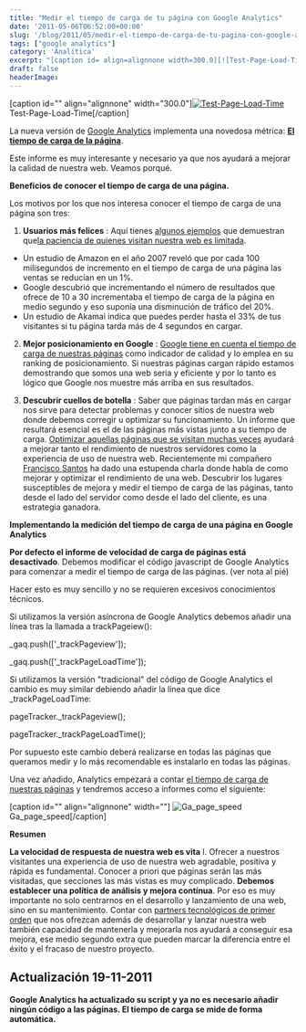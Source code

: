 ```yaml
---
title: "Medir el tiempo de carga de tu página con Google Analytics"
date: '2011-05-06T06:52:00+00:00'
slug: '/blog/2011/05/medir-el-tiempo-de-carga-de-tu-pagina-con-google-analytics'
tags: ["google analytics"]
category: 'Analítica'
excerpt: "[caption id= align=alignnone width=300.0][![Test-Page-Load-Time]("
draft: false
headerImage: 
---
```

[caption id="" align="alignnone" width="300.0"][![Test-Page-Load-Time](http://static1.squarespace.com/static/5303797ae4b0c6ad9e43f072/5303ce80e4b0400995a883d6/5303cf3ce4b0400995a88b4d/1392758824328/Test-Page-Load-Time.jpg)](http://static.squarespace.com/static/5303797ae4b0c6ad9e43f072/5303ce80e4b0400995a883d6/5303cf3ce4b0400995a88b4d/1392758588288/Test-Page-Load-Time.jpg?format=original) Test-Page-Load-Time[/caption]

La nueva versión de [Google Analytics](http://www.google.com/intl/es/analytics/) implementa una novedosa métrica: **[El tiempo de carga de la página](http://analytics.blogspot.com/2011/05/measure-page-load-time-with-site-speed.html)**.

Este informe es muy interesante y necesario ya que nos ayudará a mejorar la calidad de nuestra web. Veamos porqué.

**Beneficios de conocer el tiempo de carga de una página.**

Los motivos por los que nos interesa conocer el tiempo de carga de una página son tres:

1. **Usuarios más felices** : Aquí tienes [algunos ejemplos](http://www.pearanalytics.com/blog/2009/how-webpage-load-time-related-to-visitor-loss/) que demuestran que[la paciencia de quienes visitan nuestra web es limitada](http://www.useit.com/alertbox/response-times.html).

- Un estudio de Amazon en el año 2007 reveló que por cada 100 milisegundos de incremento en el tiempo de carga de una página las ventas se reducían en un 1%.
- Google descubrió que incrementando el número de resultados que ofrece de 10 a 30 incrementaba el tiempo de carga de la página en medio segundo y eso suponía una disminución de tráfico del 20%.
- Un estudio de Akamai indica que puedes perder hasta el 33% de tus visitantes si tu página tarda más de 4 segundos en cargar.

2. **Mejor posicionamiento en Google** : [Google tiene en cuenta el tiempo de carga de nuestras páginas](http://www.mattcutts.com/blog/site-speed/) como indicador de calidad y lo emplea en su ranking de posicionamiento. Si nuestras páginas cargan rápido estamos demostrando que somos una web seria y eficiente y por lo tanto es lógico que Google nos muestre más arriba en sus resultados.

3. **Descubrir cuellos de botella** : Saber que páginas tardan más en cargar nos sirve para detectar problemas y conocer sitios de nuestra web donde debemos corregir u optimizar su funcionamiento. Un informe que resultará esencial es el de las páginas más vistas junto a su tiempo de carga. [Optimizar aquellas páginas que se visitan muchas veces](http://sixrevisions.com/web-development/decrease-webpage-load-times/) ayudará a mejorar tanto el rendimiento de nuestros servidores como la experiencia de uso de nuestra web. Recientemente mi compañero [Francisco Santos](http://www.linkedin.com/in/frsantos) ha dado una estupenda charla donde habla de como mejorar y optimizar el rendimiento de una web. Descubrir los lugares susceptibles de mejora y medir el tiempo de carga de las páginas, tanto desde el lado del servidor como desde el lado del cliente, es una estrategia ganadora.

**Implementando la medición del tiempo de carga de una página en Google Analytics**

**Por defecto el informe de velocidad de carga de páginas está desactivado**. Debemos modificar el código javascript de Google Analytics para comenzar a medir el tiempo de carga de las páginas. (ver nota al pié)

Hacer esto es muy sencillo y no se requieren excesivos conocimientos técnicos.

Si utilizamos la versión asíncrona de Google Analytics debemos añadir una línea tras la llamada a trackPageiew():

\_gaq.push(['\_trackPageview']);

\_gaq.push(['\_trackPageLoadTime']);

Si utilizamos la versión "tradicional" del código de Google Analytics el cambio es muy similar debiendo añadir la línea que dice \_trackPageLoadTime:

pageTracker.\_trackPageview();

pageTracker.\_trackPageLoadTime();

Por supuesto este cambio deberá realizarse en todas las páginas que queramos medir y lo más recomendable es instalarlo en todas las páginas.

Una vez añadido, Analytics empezará a contar [el tiempo de carga de nuestras páginas](http://www.google.com/support/analyticshelp/bin/answer.py?hl=en&answer=1205784&topic=1120718&utm_source=gablog&utm_medium=blog&utm_campaign=newga-blog&utm_content=sitespeed) y tendremos acceso a informes como el siguiente:

 [caption id="" align="alignnone" width=""] ![Ga_page_speed](http://static1.squarespace.com/static/5303797ae4b0c6ad9e43f072/5303ce80e4b0400995a883d6/5303cf3ce4b0400995a88b50/1392758588516/ga_page_speed-scaled600.png) Ga\_page\_speed[/caption] 

**Resumen**

**La velocidad de respuesta de nuestra web es vita** l. Ofrecer a nuestros visitantes una experiencia de uso de nuestra web agradable, positiva y rápida es fundamental. Conocer a priori que páginas serán las más visitadas, que secciones las más vistas es muy complicado.  **Debemos establecer una política de análisis y mejora contínua**. Por eso es muy importante no solo centrarnos en el desarrollo y lanzamiento de una web, sino en su mantenimiento. Contar con [partners tecnológicos de primer orden](http://static.squarespace.com/static/5303797ae4b0c6ad9e43f072/5303ce80e4b0400995a883d6/5303cf35e4b0400995a88b0c/1392758581676/?format=original) que nos ofrezcan además de desarrollar y lanzar nuestra web también capacidad de mantenerla y mejorarla nos ayudará a conseguir esa mejora, ese medio segundo extra que pueden marcar la diferencia entre el éxito y el fracaso de nuestro proyecto.

## Actualización 19-11-2011

**Google Analytics ha actualizado su script y ya no es necesario añadir ningún código a las páginas. El tiempo de carga se mide de forma automática.**

